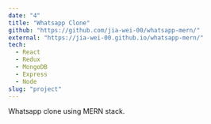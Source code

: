 ```yaml
---
date: "4"
title: "Whatsapp Clone"
github: "https://github.com/jia-wei-00/whatsapp-mern/"
external: "https://jia-wei-00.github.io/whatsapp-mern/"
tech:
  - React
  - Redux
  - MongoDB
  - Express
  - Node
slug: "project"
---
```


Whatsapp clone using MERN stack.
